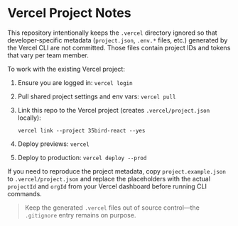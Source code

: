# Vercel Project Notes

This repository intentionally keeps the `.vercel` directory ignored so that developer‑specific metadata (`project.json`, `.env.*` files, etc.) generated by the Vercel CLI are not committed. Those files contain project IDs and tokens that vary per team member.

To work with the existing Vercel project:

1. Ensure you are logged in: `vercel login`
2. Pull shared project settings and env vars: `vercel pull`
3. Link this repo to the Vercel project (creates `.vercel/project.json` locally):

   ```
   vercel link --project 35bird-react --yes
   ```

4. Deploy previews: `vercel`
5. Deploy to production: `vercel deploy --prod`

If you need to reproduce the project metadata, copy `project.example.json` to `.vercel/project.json` and replace the placeholders with the actual `projectId` and `orgId` from your Vercel dashboard before running CLI commands.

> Keep the generated `.vercel` files out of source control—the `.gitignore` entry remains on purpose.
